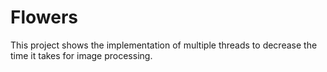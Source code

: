 # Flowers 

This project shows the implementation of multiple threads to decrease the time it takes for image processing.